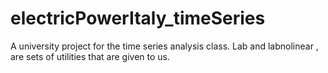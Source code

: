 # electricPowerItaly_timeSeries
A university project for the time series analysis class. Lab and labnolinear , are sets of utilities that are given to us.
